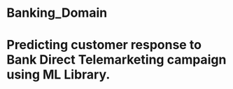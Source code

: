 # Banking_Domain
# Predicting customer response to Bank Direct Telemarketing campaign using ML Library.
